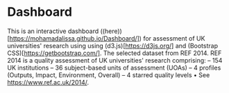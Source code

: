 # Dashboard
This is an interactive dashboard ((here))[https://mohamadalissa.github.io/Dashboard/]) for assessment of UK universities' research using using (d3.js)[https://d3js.org/] and (Bootstrap CSS)[https://getbootstrap.com/].
The selected dataset from REF 2014. REF 2014 is a quality assessment of UK universities' research comprising:
– 154 UK institutions
– 36 subject-based units of assessment (UOAs)
– 4 profiles (Outputs, Impact, Environment, Overall)
– 4 starred quality levels
• See https://www.ref.ac.uk/2014/.


